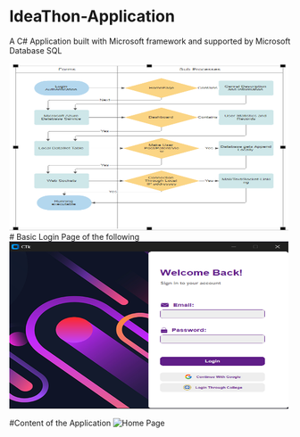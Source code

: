 # IdeaThon-Application
A C# Application built with Microsoft framework and supported by Microsoft Database SQL

<img src="https://github.com/Nimittxo/IdeaThon-Application/blob/main/Resources/Screenshot%202024-01-30%20100330.png" alt="App Screenshot" width="500" height="300"/>
# Basic Login Page of the following 
<img src="https://github.com/Nimittxo/IdeaThon-Application/blob/main/Resources/Screenshot%202024-01-20%20140549.png" alt="App Screenshot" width="500" height="300"/>

#Content of the Application
<img sec="https://github.com/Nimittxo/IdeaThon-Application/blob/main/Resources/Screenshot%202024-01-30%20151412.png" alt ="Home Page" width = "500" height = "300"/>



